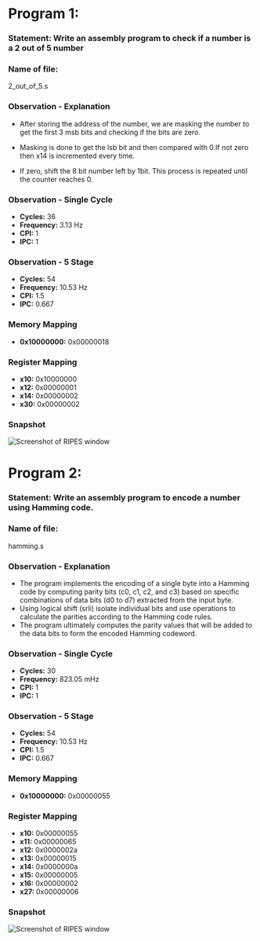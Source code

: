 # Program 1: 
### Statement: Write an assembly program to check if a number is a 2 out of 5 number

### Name of file:
2_out_of_5.s

### Observation - Explanation
- After storing the address of the number, we are masking the number to get the first 3 msb bits and checking if the bits are zero.

- Masking is done to get the lsb bit and then compared with 0.If not zero then x14 is incremented every time.

- If zero, shift the 8 bit number left by 1bit. This process is repeated until the counter reaches 0.

### Observation - Single Cycle
- **Cycles:** 36
- **Frequency:** 3.13 Hz
- **CPI:** 1
- **IPC:** 1

### Observation - 5 Stage
- **Cycles:** 54
- **Frequency:** 10.53 Hz
- **CPI:** 1.5
- **IPC:** 0.667

### Memory Mapping
- **0x10000000:** 0x00000018

### Register Mapping
- **x10:** 0x10000000
- **x12:** 0x00000001
- **x14:** 0x00000002
- **x30:** 0x00000002
### Snapshot
![Screenshot of RIPES window](week31.png)

# Program 2: 
### Statement: Write an assembly program to encode a number using Hamming code.

### Name of file:
hamming.s

### Observation - Explanation
- The program implements the encoding of a single byte into a Hamming code by computing parity bits (c0, c1, c2, and c3) based on specific combinations of data bits (d0 to d7) extracted from the input byte. 
- Using logical shift (srli) isolate individual bits and use operations to calculate the parities according to the Hamming code rules.
- The program ultimately computes the parity values that will be added to the data bits to form the encoded Hamming codeword.

### Observation - Single Cycle
- **Cycles:** 30
- **Frequency:** 823.05 mHz
- **CPI:** 1
- **IPC:** 1

### Observation - 5 Stage
- **Cycles:** 54
- **Frequency:** 10.53 Hz
- **CPI:** 1.5
- **IPC:** 0.667

### Memory Mapping
- **0x10000000:** 0x00000055

### Register Mapping
- **x10:** 0x00000055
- **x11:** 0x00000065
- **x12:** 0x0000002a
- **x13:** 0x00000015
- **x14:** 0x0000000a
- **x15:** 0x00000005
- **x16:** 0x00000002
- **x27:** 0x00000006
### Snapshot
![Screenshot of RIPES window](week32.png)
